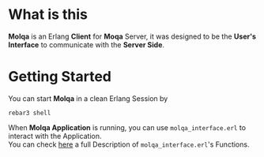 
# What is this

**Molqa** is an Erlang **Client** for **Moqa** Server, it was designed to be the **User's Interface** to
communicate with the **Server Side**.

# Getting Started

You can start **Molqa** in a clean Erlang Session by
```
rebar3 shell
```
When **Molqa Application** is running, you can use `molqa_interface.erl` to interact with the Application.<br>
You can check [here](https://github.com/MOQA-Solutions/molqa/blob/master/docs/molqa_interface.asciidoc) a full
Description of `molqa_interface.erl`'s Functions.


